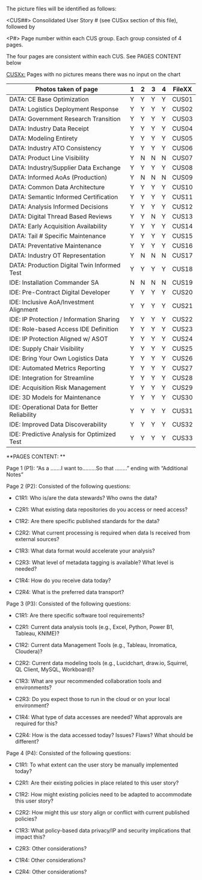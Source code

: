 The picture files will be identified as follows:

\<CUS##\> Consolidated User Story \# (see CUSxx section of this file),
followed by

\<P#\> Page number within each CUS group. Each group consisted of 4
pages.

The four pages are consistent within each CUS. See PAGES CONTENT below

<u>CUSXx:</u> Pages with no pictures means there was no input on the
chart

| **Photos taken of page** | 1 | 2 | 3 | 4 |FileXX|
|--------------------------|---|---|---|---|--------|
| DATA: CE Base Optimization | Y | Y | Y | Y |  CUS01 |
| DATA: Logistics Deployment Response | Y | Y | Y | Y | CUS02 |  
| DATA: Government Research Transition | Y | Y | Y | Y |  CUS03|
| DATA: Industry Data Receipt | Y | Y | Y | Y |  CUS04|
| DATA: Modeling Entirety | Y | Y | Y | Y |  CUS05|
| DATA: Industry ATO Consistency | Y | Y | Y | Y | CUS06| 
| DATA: Product Line Visibility | Y | N | N | N |  CUS07|
| DATA: Industry/Supplier Data Exchange | Y | Y | Y | Y |CUS08|  
| DATA: Informed AoAs (Production) | Y | N | N | N |  CUS09|
| DATA: Common Data Architecture | Y | Y | Y | Y |  CUS10|
| DATA: Semantic Informed Certification | Y | Y | Y | Y | CUS11| 
| DATA: Analysis Informed Decisions | Y | Y | Y | Y |  CUS12|
| DATA: Digital Thread Based Reviews | Y | Y | N | Y |  CUS13|
| DATA: Early Acquisition Availability | Y | Y | Y | Y |  CUS14|
| DATA: Tail # Specific Maintenance | Y | Y | Y | Y |  CUS15|
| DATA: Preventative Maintenance | Y | Y | Y | Y |  CUS16|
| DATA: Industry OT Representation | Y | N | N | N |  CUS17|
| DATA: Production Digital Twin Informed Test | Y | Y | Y | Y |  CUS18|
| IDE: Installation Commander SA | N | N | N | N |  CUS19|
| IDE: Pre-Contract Digital Developer | Y | Y | Y | Y |  CUS20|
| IDE: Inclusive AoA/Investment Alignment | Y | Y | Y | Y |  CUS21|
| IDE: IP Protection / Information Sharing | Y | Y | Y | Y |  CUS22|
| IDE: Role-based Access IDE Definition | Y | Y | Y | Y |  CUS23|
| IDE: IP Protection Aligned w/ ASOT | Y | Y | Y | Y |  CUS24|
| IDE: Supply Chair Visibility | Y | Y | Y | Y |  CUS25|
| IDE: Bring Your Own Logistics Data | Y | Y | Y | Y |  CUS26|
| IDE: Automated Metrics Reporting | Y | Y | Y | Y |  CUS27|
| IDE: Integration for Streamline | Y | Y | Y | Y |  CUS28|
| IDE: Acquisition Risk Management | Y | Y | Y | Y |  CUS29|
| IDE: 3D Models for Maintenance | Y | Y | Y | Y |  CUS30|
| IDE: Operational Data for Better Reliability | Y | Y | Y | Y |  CUS31|
| IDE: Improved Data Discoverability | Y | Y | Y | Y |  CUS32|
| IDE: Predictive Analysis for Optimized Test | Y | Y | Y | Y |  CUS33|

**PAGES CONTENT: **

Page 1 (P1): “As a …….I want to………So that ……..” ending with “Additional
Notes”

Page 2 (P2): Consisted of the following questions:

- C1R1: Who is/are the data stewards? Who owns the data?

- C2R1: What existing data repositories do you access or need access?

- C1R2: Are there specific published standards for the data?

- C2R2: What current processing is required when data Is received from
  external sources?

- C1R3: What data format would accelerate your analysis?

- C2R3: What level of metadata tagging is available? What level is
  needed?

- C1R4: How do you receive data today?

- C2R4: What is the preferred data transport?

Page 3 (P3): Consisted of the following questions:

- C1R1: Are there specific software tool requirements?

- C2R1: Current data analysis tools (e.g., Excel, Python, Power B1,
  Tableau, KNIME)?

- C1R2: Current data Management Tools (e.g., Tableau, Inromatica,
  Cloudera)?

- C2R2: Current data modeling tools (e.g., Lucidchart, draw.io,
  Squirrel, QL Client, MySQL, Workboard)?

- C1R3: What are your recommended collaboration tools and environments?

- C2R3: Do you expect those to run in the cloud or on your local
  environment?

- C1R4: What type of data accesses are needed? What approvals are
  required for this?

- C2R4: How is the data accessed today? Issues? Flaws? What should be
  different?

Page 4 (P4): Consisted of the following questions:

- C1R1: To what extent can the user story be manually implemented today?

- C2R1: Are their existing policies in place related to this user story?

- C1R2: How might existing policies need to be adapted to accommodate
  this user story?

- C2R2: How might this usr story align or conflict with current
  published policies?

- C1R3: What policy-based data privacy/IP and security implications that
  impact this?

- C2R3: Other considerations?

- C1R4: Other considerations?

- C2R4: Other considerations?
